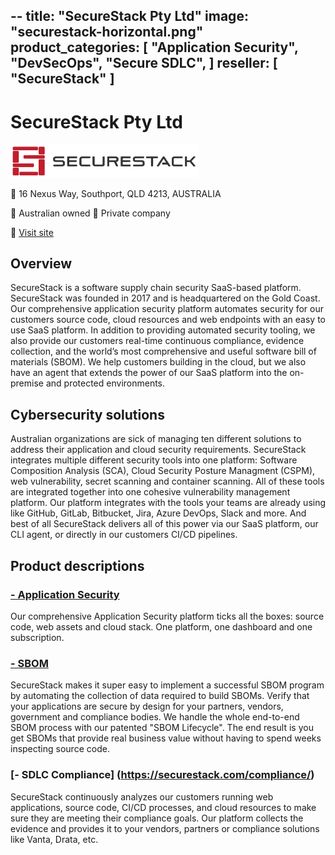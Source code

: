 --
title: "SecureStack Pty Ltd"
image: "securestack-horizontal.png"
product_categories: [
    "Application Security",
    "DevSecOps",
    "Secure SDLC",
]
reseller: [
    "SecureStack"
]
---

# SecureStack Pty Ltd

<img src="securestack-horizontal.png" width="300" />

:office: 16 Nexus Way, Southport, QLD 4213, AUSTRALIA

:flags: Australian owned
:flags: Private company

:small_blue_diamond: [Visit site](https://securestack.com)

## Overview

SecureStack is a software supply chain security SaaS-based platform. SecureStack was founded in 2017 and is headquartered on the Gold Coast.  Our comprehensive application security platform automates security for our customers source code, cloud resources and web endpoints with an easy to use SaaS platform.  In addition to providing automated security tooling, we also provide our customers real-time continuous compliance, evidence collection, and the world’s most comprehensive and useful software bill of materials (SBOM).  We help customers building in the cloud, but we also have an agent that extends the power of our SaaS platform into the on-premise and protected environments. 

## Cybersecurity solutions

Australian organizations are sick of managing ten different solutions to address their application and cloud security requirements. SecureStack integrates multiple different security tools into one platform:  Software Composition Analysis (SCA), Cloud Security Posture Managment (CSPM), web vulnerability, secret scanning and container scanning. All of these tools are integrated together into one cohesive vulnerability management platform.  Our platform integrates with the tools your teams are already using like GitHub, GitLab, Bitbucket, Jira, Azure DevOps, Slack and more.  And best of all SecureStack delivers all of this power via our SaaS platform, our CLI agent, or directly in our customers CI/CD pipelines.

## Product descriptions
### [- Application Security](https://securestack.com/)

Our comprehensive Application Security platform ticks all the boxes:  source code, web assets and cloud stack.  One platform, one dashboard and one subscription.

### [- SBOM](https://securestack.com/sbom)

SecureStack makes it super easy to implement a successful SBOM program by automating the collection of data required to build SBOMs.  Verify that your applications are secure by design for your partners, vendors, government and compliance bodies.  We handle the whole end-to-end SBOM process with our patented "SBOM Lifecycle".   The end result is you get SBOMs that provide real business value without having to spend weeks inspecting source code.

### [- SDLC Compliance] (https://securestack.com/compliance/)

SecureStack continuously analyzes our customers running web applications, source code, CI/CD processes, and cloud resources to make sure they are meeting their compliance goals.  Our platform collects the evidence and provides it to your vendors, partners or compliance solutions like Vanta, Drata, etc.

